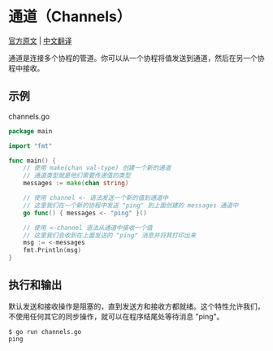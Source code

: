 # 通道（Channels）

[官方原文](https://gobyexample.com/channels) | [中文翻译](https://gobyexample-cn.github.io/channels)

通道是连接多个协程的管道。你可以从一个协程将值发送到通道，然后在另一个协程中接收。

## 示例

channels.go

```go
package main

import "fmt"

func main() {
	// 使用 make(chan val-type) 创建一个新的通道
	// 通道类型就是他们需要传递值的类型
	messages := make(chan string)

	// 使用 channel <- 语法发送一个新的值到通道中
	// 这里我们在一个新的协程中发送 "ping" 到上面创建的 messages 通道中
	go func() { messages <- "ping" }()

	// 使用 <-channel 语法从通道中接收一个值
	// 这里我们会收到在上面发送的 "ping" 消息并将其打印出来
	msg := <-messages
	fmt.Println(msg)
}
```

## 执行和输出

默认发送和接收操作是阻塞的，直到发送方和接收方都就绪。这个特性允许我们，不使用任何其它的同步操作，就可以在程序结尾处等待消息 "ping"。

```
$ go run channels.go
ping
```
